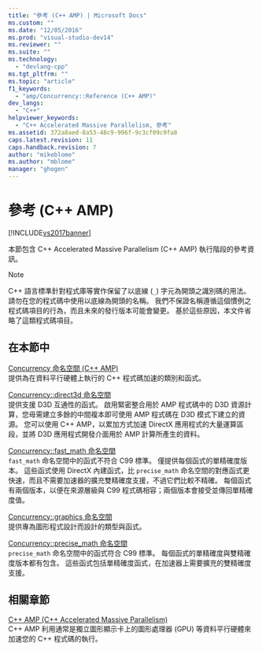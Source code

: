 ```yaml
---
title: "參考 (C++ AMP) | Microsoft Docs"
ms.custom: ""
ms.date: "12/05/2016"
ms.prod: "visual-studio-dev14"
ms.reviewer: ""
ms.suite: ""
ms.technology: 
  - "devlang-cpp"
ms.tgt_pltfrm: ""
ms.topic: "article"
f1_keywords: 
  - "amp/Concurrency::Reference (C++ AMP)"
dev_langs: 
  - "C++"
helpviewer_keywords: 
  - "C++ Accelerated Massive Parallelism, 參考"
ms.assetid: 372a8aed-8a53-48c9-996f-9c3cf09c9fa8
caps.latest.revision: 11
caps.handback.revision: 7
author: "mikeblome"
ms.author: "mblome"
manager: "ghogen"
---
```

# 參考 (C++ AMP)
[!INCLUDE[vs2017banner](../../../assembler/inline/includes/vs2017banner.md)]

本節包含 C\+\+ Accelerated Massive Parallelism \(C\+\+ AMP\) 執行階段的參考資訊。  
  
> [!NOTE]
>  C\+\+ 語言標準針對程式庫等實作保留了以底線 \(`_`\) 字元為開頭之識別碼的用法。  請勿在您的程式碼中使用以底線為開頭的名稱。  我們不保證名稱遵循這個慣例之程式碼項目的行為，而且未來的發行版本可能會變更。  基於這些原因，本文件省略了這類程式碼項目。  
  
## 在本節中  
 [Concurrency 命名空間 \(C\+\+ AMP\)](../../../parallel/amp/reference/concurrency-namespace-cpp-amp.md)  
 提供為在資料平行硬體上執行的 C\+\+ 程式碼加速的類別和函式。  
  
 [Concurrency::direct3d 命名空間](../../../parallel/amp/reference/concurrency-direct3d-namespace.md)  
 提供支援 D3D 互通性的函式。  啟用緊密整合用於 AMP 程式碼中的 D3D 資源計算，您毋需建立多餘的中間複本即可使用 AMP 程式碼在 D3D 模式下建立的資源。  您可以使用 C\+\+ AMP，以累加方式加速 DirectX 應用程式的大量運算區段，並將 D3D 應用程式開發介面用於 AMP 計算所產生的資料。  
  
 [Concurrency::fast\_math 命名空間](../../../parallel/amp/reference/concurrency-fast-math-namespace.md)  
 `fast_math` 命名空間中的函式不符合 C99 標準。  僅提供每個函式的單精確度版本。  這些函式使用 DirectX 內建函式，比 `precise_math` 命名空間的對應函式更快速，而且不需要加速器的擴充雙精確度支援，不過它們比較不精確。  每個函式有兩個版本，以便在來源層級與 C99 程式碼相容；兩個版本會接受並傳回單精確度值。  
  
 [Concurrency::graphics 命名空間](../../../parallel/amp/reference/concurrency-graphics-namespace.md)  
 提供專為圖形程式設計而設計的類型與函式。  
  
 [Concurrency::precise\_math 命名空間](../../../parallel/amp/reference/concurrency-precise-math-namespace.md)  
 `precise_math` 命名空間中的函式符合 C99 標準。  每個函式的單精確度與雙精確度版本都有包含。  這些函式包括單精確度函式，在加速器上需要擴充的雙精確度支援。  
  
## 相關章節  
 [C\+\+ AMP \(C\+\+ Accelerated Massive Parallelism\)](../../../parallel/amp/cpp-amp-cpp-accelerated-massive-parallelism.md)  
 C\+\+ AMP 利用通常是獨立圖形顯示卡上的圖形處理器 \(GPU\) 等資料平行硬體來加速您的 C\+\+ 程式碼的執行。